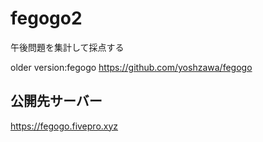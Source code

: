 # fegogo2

午後問題を集計して採点する

older version:fegogo
https://github.com/yoshzawa/fegogo

## 公開先サーバー

https://fegogo.fivepro.xyz
